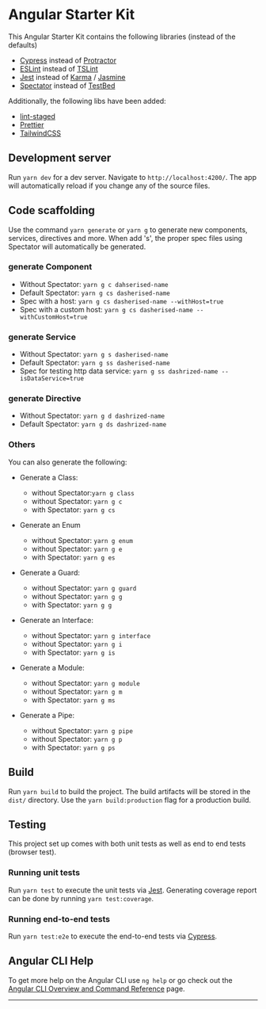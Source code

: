 # Angular Starter Kit
This Angular Starter Kit contains the following libraries 
(instead of the defaults)
* [Cypress][1] instead of [Protractor][2]
* [ESLint][3] instead of [TSLint][4]
* [Jest][5] instead of [Karma][6] / [Jasmine][7]
* [Spectator][8] instead of [TestBed][9]

Additionally, the following libs have been added:
* [lint-staged][11]
* [Prettier][12]  
* [TailwindCSS][13]

## Development server
Run `yarn dev` for a dev server. Navigate to `http://localhost:4200/`. 
The app will automatically reload if you change any of the source files.

## Code scaffolding
Use the command `yarn generate` or `yarn g` to generate new components, 
services, directives and more. When add 's', the proper spec files using 
Spectator will automatically be generated.

### generate Component
* Without Spectator: `yarn g c dahserised-name`
* Default Spectator: `yarn g cs dasherised-name`
* Spec with a host: `yarn g cs dasherised-name --withHost=true`
* Spec with a custom host: `yarn g cs dasherised-name --withCustomHost=true`

### generate Service
* Without Spectator: `yarn g s dasherised-name`
* Default Spectator: `yarn g ss dasherised-name`
* Spec for testing http data service:
  `yarn g ss dashrized-name --isDataService=true`
  
### generate Directive
* Without Spectator: `yarn g d dashrized-name`
* Default Spectator: `yarn g ds dashrized-name`

### Others
You can also generate the following:
* Generate a Class:
  - without Spectator:`yarn g class`
  - without Spectator: `yarn g c`
  - with Spectator: `yarn g cs`
  
* Generate an Enum  
  - without Spectator: `yarn g enum`
  - without Spectator: `yarn g e`
  - with Spectator: `yarn g es`
  
* Generate a Guard:
  - without Spectator: `yarn g guard`
  - without Spectator: `yarn g g`
  - with Spectator: `yarn g g`
  
* Generate an Interface:
  - without Spectator: `yarn g interface`
  - without Spectator: `yarn g i`
  - with Spectator: `yarn g is`
  
* Generate a Module:
  - without Spectator: `yarn g module`
  - without Spectator: `yarn g m`
  - with Spectator: `yarn g ms`
  
* Generate a Pipe:
  - without Spectator: `yarn g pipe`
  - without Spectator: `yarn g p`
  - with Spectator: `yarn g ps`
  
## Build
Run `yarn build` to build the project. The build artifacts will be stored in 
the `dist/` directory. Use the `yarn build:production` flag for a production build.

## Testing
This project set up comes with both unit tests as well as end to end tests 
(browser test).

### Running unit tests
Run `yarn test` to execute the unit tests via [Jest][5]. Generating coverage
report can be done by running `yarn test:coverage`.

### Running end-to-end tests
Run `yarn test:e2e` to execute the end-to-end tests via [Cypress][1].

## Angular CLI Help
To get more help on the Angular CLI use `ng help` or go check out 
the [Angular CLI Overview and Command Reference][10] page.

---
[1]: https://www.cypress.io/
[2]: http://www.protractortest.org/
[3]: https://eslint.org/
[4]: https://palantir.github.io/tslint/  
[5]: https://jestjs.io/
[6]: https://karma-runner.github.io/
[7]: https://jasmine.github.io/   
[8]: https://github.com/ngneat/spectator
[9]: https://angular.io/api/core/testing/TestBed
[10]: https://angular.io/cli
[11]: https://github.com/okonet/lint-staged
[12]: https://prettier.io/
[13]: https://tailwindcss.com/

